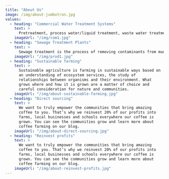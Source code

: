 ```yaml
---
title: "About Us"
image: /img/about-jumbotron.jpg
values:
  - heading: "Commercial Water Treatment Systems"
    text: >
      Pretreatment, process water/liquid treatment, waste water treatment, water recycle and product recovery using various physico-chemical processes for settling, clarification, filtration, and disinfection, membrane and technology.
    imageUrl: "/img/com1.jpg"
  - heading: "Sewage Treatment Plants"
    text: >
      Sewage treatment is the process of removing contaminants from municipal wastewater, containing mainly household sewage plus some industrial wastewater. Physical, chemical, and biological processes are used to remove contaminants and produce treated wastewater that is safe enough for release into the environment. 
    imageUrl: "/img/prod1.jpg"
  - heading: "Sustainable farming"
    text: >
      Sustainable agriculture is farming in sustainable ways based on
      an understanding of ecosystem services, the study of
      relationships between organisms and their environment. What
      grows where and how it is grown are a matter of choice and
      careful consideration for nature and communities.
    imageUrl: "/img/about-sustainable-farming.jpg"
  - heading: "Direct sourcing"
    text: >
      We want to truly empower the communities that bring amazing
      coffee to you. That’s why we reinvest 20% of our profits into
      farms, local businesses and schools everywhere our coffee is
      grown. You can see the communities grow and learn more about
      coffee farming on our blog.
    imageUrl: "/img/about-direct-sourcing.jpg"
  - heading: "Reinvest profits"
    text: >
      We want to truly empower the communities that bring amazing
      coffee to you. That’s why we reinvest 20% of our profits into
      farms, local businesses and schools everywhere our coffee is
      grown. You can see the communities grow and learn more about
      coffee farming on our blog.
    imageUrl: "/img/about-reinvest-profits.jpg"
---
```

